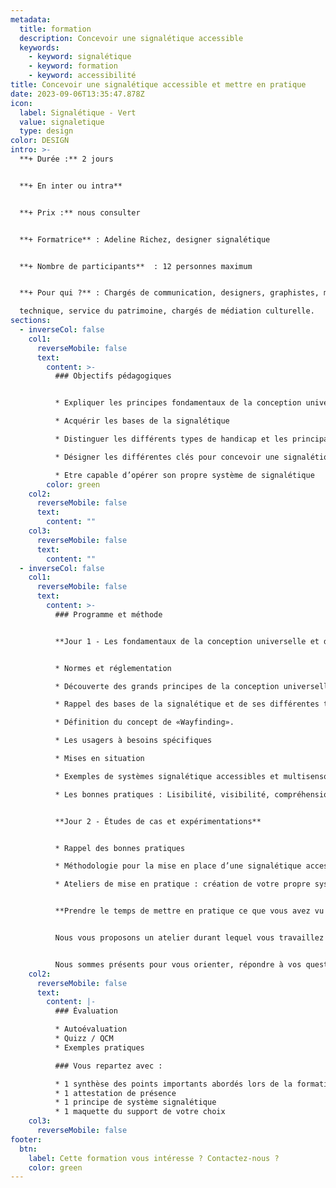 ```yaml
---
metadata:
  title: formation
  description: Concevoir une signalétique accessible
  keywords:
    - keyword: signalétique
    - keyword: formation
    - keyword: accessibilité
title: Concevoir une signalétique accessible et mettre en pratique
date: 2023-09-06T13:35:47.878Z
icon:
  label: Signalétique - Vert
  value: signaletique
  type: design
color: DESIGN
intro: >-
  **+ Durée :** 2 jours


  **+﻿ En inter ou intra**


  **+﻿ Prix :** nous consulter


  **+ Formatrice** : Adeline Richez, designer signalétique


  **+ Nombre de participants**  : 12 personnes maximum


  **+ Pour qui ?** : Chargés de communication, designers, graphistes, maquettistes, référent handicap, service

  technique, service du patrimoine, chargés de médiation culturelle.
sections:
  - inverseCol: false
    col1:
      reverseMobile: false
      text:
        content: >-
          ### O﻿bjectifs pédagogiques


          * Expliquer les principes fondamentaux de la conception universelle

          * Acquérir les bases de la signalétique

          * Distinguer les différents types de handicap et les principaux besoins associés en termes de signalétique

          * Désigner les différentes clés pour concevoir une signalétique accessible

          * Etre capable d’opérer son propre système de signalétique
        color: green
    col2:
      reverseMobile: false
      text:
        content: ""
    col3:
      reverseMobile: false
      text:
        content: ""
  - inverseCol: false
    col1:
      reverseMobile: false
      text:
        content: >-
          ### Programme et méthode


          **Jour 1 - Les fondamentaux de la conception universelle et de la signalétique accessible**


          * Normes et réglementation

          * Découverte des grands principes de la conception universelle (Design For All).

          * Rappel des bases de la signalétique et de ses différentes typologies

          * Définition du concept de «Wayfinding».

          * Les usagers à besoins spécifiques

          * Mises en situation

          * Exemples de systèmes signalétique accessibles et multisensoriels

          * Les bonnes pratiques : Lisibilité, visibilité, compréhension


          **Jour 2 - Études de cas et expérimentations**


          * Rappel des bonnes pratiques

          * Méthodologie pour la mise en place d’une signalétique accessible et multisensorielle.

          * Ateliers de mise en pratique : création de votre propre système signalétique.


          **Prendre le temps de mettre en pratique ce que vous avez vu et entendu nous semble essentiel pour finaliser l’apprentissage.**


          Nous vous proposons un atelier durant lequel vous travaillez sur votre propre système de signalétique (implantation, contenus, mise en forme…)


          Nous sommes présents pour vous orienter, répondre à vos questions et faire ensemble.
    col2:
      reverseMobile: false
      text:
        content: |-
          ### Évaluation

          * Autoévaluation
          * Quizz / QCM
          * Exemples pratiques

          ### Vous repartez avec : 

          * 1 synthèse des points importants abordés lors de la formation
          * 1 attestation de présence
          * 1 principe de système signalétique
          * 1 maquette du support de votre choix
    col3:
      reverseMobile: false
footer:
  btn:
    label: Cette formation vous intéresse ? Contactez-nous ?
    color: green
---
```

